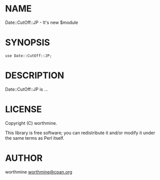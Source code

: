 # NAME

Date::CutOff::JP - It's new $module

# SYNOPSIS

    use Date::CutOff::JP;

# DESCRIPTION

Date::CutOff::JP is ...

# LICENSE

Copyright (C) worthmine.

This library is free software; you can redistribute it and/or modify
it under the same terms as Perl itself.

# AUTHOR

worthmine <worthmine@cpan.org>
